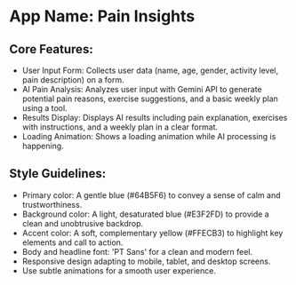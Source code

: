 # **App Name**: Pain Insights

## Core Features:

- User Input Form: Collects user data (name, age, gender, activity level, pain description) on a form.
- AI Pain Analysis: Analyzes user input with Gemini API to generate potential pain reasons, exercise suggestions, and a basic weekly plan using a tool.
- Results Display: Displays AI results including pain explanation, exercises with instructions, and a weekly plan in a clear format.
- Loading Animation: Shows a loading animation while AI processing is happening.

## Style Guidelines:

- Primary color: A gentle blue (#64B5F6) to convey a sense of calm and trustworthiness.
- Background color: A light, desaturated blue (#E3F2FD) to provide a clean and unobtrusive backdrop.
- Accent color: A soft, complementary yellow (#FFECB3) to highlight key elements and call to action.
- Body and headline font: 'PT Sans' for a clean and modern feel.
- Responsive design adapting to mobile, tablet, and desktop screens.
- Use subtle animations for a smooth user experience.